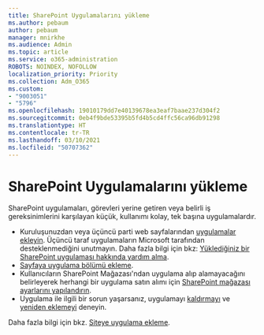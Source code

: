 ```yaml
---
title: SharePoint Uygulamalarını yükleme
ms.author: pebaum
author: pebaum
manager: mnirkhe
ms.audience: Admin
ms.topic: article
ms.service: o365-administration
ROBOTS: NOINDEX, NOFOLLOW
localization_priority: Priority
ms.collection: Adm_O365
ms.custom:
- "9003051"
- "5796"
ms.openlocfilehash: 19010179dd7e40139678ea3eaf7baae237d304f2
ms.sourcegitcommit: 0eb4f9bde53395b5fd4b5cd4ffc56ca96db91298
ms.translationtype: HT
ms.contentlocale: tr-TR
ms.lasthandoff: 03/10/2021
ms.locfileid: "50707362"
---
```

# <a name="install-sharepoint-apps"></a>SharePoint Uygulamalarını yükleme

SharePoint uygulamaları, görevleri yerine getiren veya belirli iş gereksinimlerini karşılayan küçük, kullanımı kolay, tek başına uygulamalardır.

- Kuruluşunuzdan veya üçüncü parti web sayfalarından [uygulamalar ekleyin](https://support.microsoft.com/office/ef9c0dbd-7fe1-4715-a1b0-fe3bc81317cb). Üçüncü taraf uygulamaların Microsoft tarafından desteklenmediğini unutmayın. Daha fazla bilgi için bkz: [Yüklediğiniz bir SharePoint uygulaması hakkında yardım alma](https://support.office.com/article/get-help-for-a-sharepoint-app-you-installed-fd98af7f-6af0-4573-8360-8f5631c6ab21).
-   [Sayfaya uygulama bölümü ekleme](https://support.microsoft.com/office/6f06c0b7-44b8-4c69-b4ad-85197eee8d78).
-   Kullanıcıların SharePoint Mağazası'ndan uygulama alıp alamayacağını belirleyerek herhangi bir uygulama satın alımı için [SharePoint mağazası ayarlarını yapılandırın](https://docs.microsoft.com/sharepoint/configure-sharepoint-store-settings).
-   Uygulama ile ilgili bir sorun yaşarsanız, uygulamayı  [kaldırmayı](https://support.microsoft.com/office/03198d1b-c33b-498d-9469-af641a587d6c)  ve  [yeniden eklemeyi](https://support.microsoft.com/office/ef9c0dbd-7fe1-4715-a1b0-fe3bc81317cb) deneyin.

Daha fazla bilgi için bkz. [Siteye uygulama ekleme](https://support.microsoft.com/office/add-an-app-to-a-site-ef9c0dbd-7fe1-4715-a1b0-fe3bc81317cb).